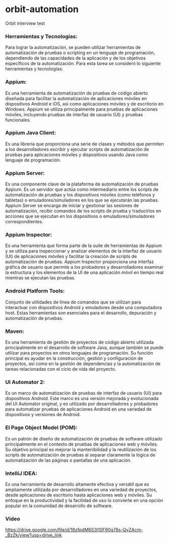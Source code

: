 # orbit-automation
Orbit interview test

### Herramientas y Tecnologías:
Para lograr la automatización, se pueden utilizar herramientas de automatización de pruebas o scripting en un lenguaje de programación, dependiendo de las capacidades de la aplicación y de los objetivos específicos de la automatización. Para esta tarea se consideró lo siguiente herramientas y tecnologías:

### Appium:
Es una herramienta de automatización de pruebas de código abierto diseñada para facilitar la automatización de aplicaciones móviles en dispositivos Android e iOS, así como aplicaciones móviles y de escritorio en Windows. Appium se utiliza principalmente para pruebas de aplicaciones móviles, incluyendo pruebas de interfaz de usuario (UI) y pruebas funcionales.

### Appium Java Client:
Es una librería que proporciona una serie de clases y métodos que permiten a los desarrolladores escribir y ejecutar scripts de automatización de pruebas para aplicaciones móviles y dispositivos usando Java como lenguaje de programación.

### Appium Server:
Es una componente clave de la plataforma de automatización de pruebas Appium. Es un servidor que actúa como intermediario entre los scripts de automatización de pruebas y los dispositivos móviles (como teléfonos y tabletas) o emuladores/simuladores en los que se ejecutarán las pruebas. Appium Server se encarga de iniciar y gestionar las sesiones de automatización, recibir comandos de los scripts de prueba y traducirlos en acciones que se ejecutan en los dispositivos o emuladores/simuladores correspondientes.

### Appium Inspector: 
Es una herramienta que forma parte de la suite de herramientas de Appium y se utiliza para inspeccionar y analizar elementos de la interfaz de usuario (UI) de aplicaciones móviles y facilitar la creación de scripts de automatización de pruebas. Appium Inspector proporciona una interfaz gráfica de usuario que permite a los probadores y desarrolladores examinar la estructura y los elementos de la UI de una aplicación móvil en tiempo real mientras se ejecutan las pruebas.

### Android Platform Tools:
Conjunto de utilidades de línea de comandos que se utilizan para interactuar con dispositivos Android y emuladores desde una computadora host. Estas herramientas son esenciales para el desarrollo, depuración y automatización de pruebas.

### Maven:
Es una herramienta de gestión de proyectos de código abierto utilizada principalmente en el desarrollo de software Java, aunque también se puede utilizar para proyectos en otros lenguajes de programación. Su función principal es ayudar en la construcción, gestión y configuración de proyectos, así como en la gestión de dependencias y la automatización de tareas relacionadas con el ciclo de vida del proyecto.

### UI Automator 2:
Es un marco de automatización de pruebas de interfaz de usuario (UI) para dispositivos Android. Este marco es una versión mejorada y evolucionada del UI Automator original, y es utilizado por desarrolladores y probadores para automatizar pruebas de aplicaciones Android en una variedad de dispositivos y versiones de Android.

### El Page Object Model (POM):
Es un patrón de diseño de automatización de pruebas de software utilizado principalmente en el contexto de pruebas de aplicaciones web y móviles. Su objetivo principal es mejorar la mantenibilidad y la reutilización de los scripts de automatización de pruebas al separar claramente la lógica de automatización de las páginas o pantallas de una aplicación.

### IntelliJ IDEA:
Es una herramienta de desarrollo altamente efectiva y versátil que es ampliamente utilizada por desarrolladores en una variedad de proyectos, desde aplicaciones de escritorio hasta aplicaciones web y móviles. Su enfoque en la productividad y la facilidad de uso lo convierte en una opción popular en la comunidad de desarrollo de software.


### Video
https://drive.google.com/file/d/18zfpdM6S3l10F90g78s-QyZAcm-_BzZk/view?usp=drive_link
